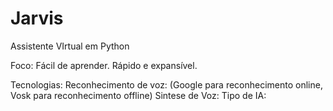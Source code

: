 # Jarvis
Assistente VIrtual em Python

Foco: 
    Fácil de aprender.
    Rápido e expansível.

Tecnologias:
    Reconhecimento de voz: (Google para reconhecimento online, Vosk para reconhecimento offline)
    Sintese de Voz:
    Tipo de IA: